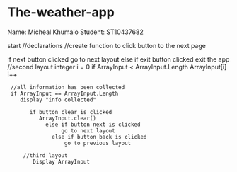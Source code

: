 # The-weather-app


Name: Micheal Khumalo 
Student: ST10437682

start 
//declarations
//create function to click button to the next page 

if next button clicked go to next layout
     else if exit button clicked exit the app
    //second layout 
  integer i = 0
     if ArrayInput < ArrayInput.Length 
          ArrayInput[i]
              i++

     //all information has been collected 
     if ArrayInput == ArrayInput.Length
        display "info collected" 

           if button clear is clicked 
              ArrayInput.clear() 
                else if button next is clicked
                     go to next layout
                  else if button back is clicked
                      go to previous layout

         //third layout
            Display ArrayInput

